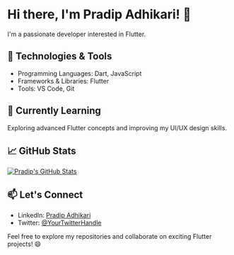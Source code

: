 # Hi there, I'm Pradip Adhikari! 👋

I'm a passionate developer interested in Flutter.

## 🔧 Technologies & Tools

- Programming Languages: Dart, JavaScript
- Frameworks & Libraries: Flutter
- Tools: VS Code, Git

## 🌱 Currently Learning

Exploring advanced Flutter concepts and improving my UI/UX design skills.

## 📈 GitHub Stats

[![Pradip's GitHub Stats](https://github-readme-stats.vercel.app/api?username=pradeep490&show_icons=true&theme=radical)](https://github.com/pradeep490)

## 📫 Let's Connect

- LinkedIn: [Pradip Adhikari](https://www.linkedin.com/in/pradip-adhikari/)
- Twitter: [@YourTwitterHandle](https://twitter.com/YourTwitterHandle)

Feel free to explore my repositories and collaborate on exciting Flutter projects! 😄
